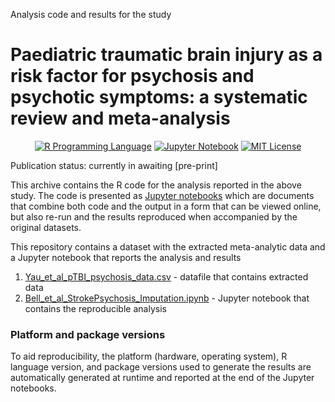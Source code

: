 Analysis code and results for the study

# Paediatric traumatic brain injury as a risk factor for psychosis and psychotic symptoms: a systematic review and meta-analysis

<p align="center">
	<a href="https://en.wikipedia.org/wiki/R_(programming_language)"><img
		alt="R Programming Language"
		src="https://img.shields.io/badge/Language-R-%232268BB.svg"></a>
	<a href="https://en.wikipedia.org/wiki/Project_Jupyter#Jupyter_Notebook"><img
		alt="Jupyter Notebook"
		src="https://img.shields.io/badge/Jupyter-Notebook-68B7EB"></a>
	<a href="https://opensource.org/licenses/MIT"><img
		alt="MIT License"
		src="https://img.shields.io/badge/license-MIT-blue.svg"></a>
</p>

Publication status: currently in awaiting [pre-print]

This archive contains the R code for the analysis reported in the above study. The code is presented as [Jupyter notebooks](https://jupyter-notebook-beginner-guide.readthedocs.io/en/latest/what_is_jupyter.html) which are documents that combine both code and the output in a form that can be viewed online, but also re-run and the results reproduced when accompanied by the original datasets.

This repository contains a dataset with the extracted meta-analytic data and a Jupyter notebook that reports the analysis and results

1.  [Yau_et_al_pTBI_psychosis_data.csv](https://github.com/vaughanbell/pTBI_psychosis_meta-analysis/etc) - datafile that contains extracted data
2.  [Bell_et_al_StrokePsychosis_Imputation.ipynb](https://github.com/vaughanbell/pTBI_psychosis_meta-analysis/etc) - Jupyter notebook that contains the reproducible analysis

### Platform and package versions

To aid reproducibility, the platform (hardware, operating system), R language version, and package versions used to generate the results are automatically generated at runtime and reported at the end of the Jupyter notebooks.
